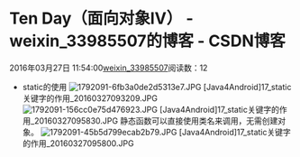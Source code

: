 # Ten Day（面向对象Ⅳ） - weixin_33985507的博客 - CSDN博客
2016年03月27日 11:54:00[weixin_33985507](https://me.csdn.net/weixin_33985507)阅读数：12
- static的使用
![1792091-6fb3a0de2d5313e7.JPG](https://upload-images.jianshu.io/upload_images/1792091-6fb3a0de2d5313e7.JPG)
[Java4Android]17_static关键字的作用_20160327093209.JPG
![1792091-156cc0e75d476923.JPG](https://upload-images.jianshu.io/upload_images/1792091-156cc0e75d476923.JPG)
[Java4Android]17_static关键字的作用_20160327095830.JPG
静态函数可以直接使用类名来调用，无需创建对象。
![1792091-45b5d799ecab2b79.JPG](https://upload-images.jianshu.io/upload_images/1792091-45b5d799ecab2b79.JPG)
[Java4Android]17_static关键字的作用_20160327095800.JPG
